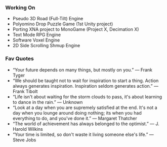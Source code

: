 ### Working On

- Pseudo 3D Road (Full-Tilt) Engine
- Polyomino Drop Puzzle Game (1st Unity project)
- Porting XNA project to MonoGame (Project X, Decimation X)
- Text Mode RPG Engine
- Software Voxel Engine
- 2D Side Scrolling Shmup Engine

### Fav Quotes

- “Your future depends on many things, but mostly on you.” — Frank Tyger
- “We should be taught not to wait for inspiration to start a thing. Action always generates inspiration. Inspiration seldom generates action.” — Frank Tibolt
- “Life isn't about waiting for the storm clouds to pass, it's about learning to dance in the rain.” — Unknown
- “Look at a day when you are supremely satisfied at the end. It's not a day when you lounge around doing nothing; its when you had everything to do, and you've done it.” — Margaret Thatcher
- “The world of achievement has always belonged to the optimist.” — J. Harold Wilkins
- “Your time is limited, so don't waste it living someone else's life.” — Steve Jobs

